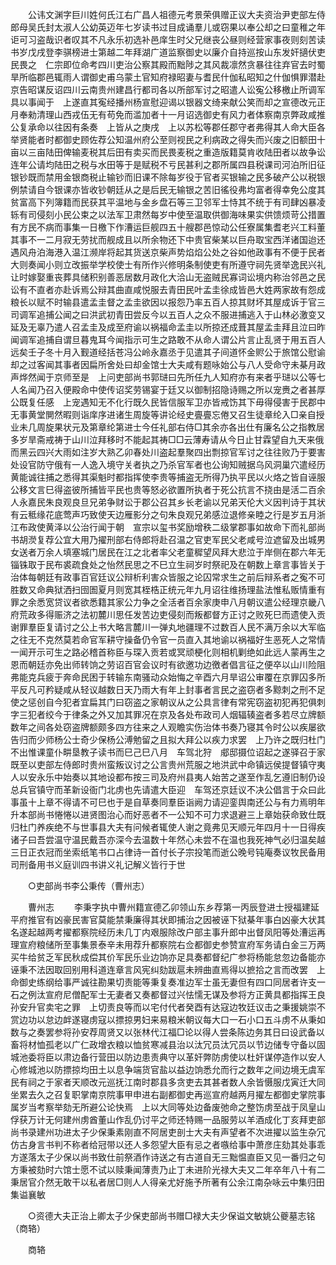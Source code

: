 <!-- { "loadSidebar": true } -->
　　公讳文渊字巨川姓何氏江右广昌人祖德元考景荣俱赠正议大夫资治尹吏部左侍郎母吴氏封太淑人公幼英迈年七岁读书过目成诵羣儿或窃果以奉公却之曰童稚之年讵可习盗哉识者叹其不凡永乐初选补邑庠生时父兄继丧公昼则经营家事夜则刻苦读书岁戊戌登李骐榜进士第越二年拜湖广道监察御史以廉介自持巡按山东发奸擿伏吏民畏之　仁宗即位命考四川吏治公察其殿而黜陟之其风裁凛然贪暴往往弃官去时蜀旱所临郡邑辄雨人谓御史甫乌蒙土官知府禄昭妻与耆民什伽私昭知之什伽惧罪潜赴京告昭谋反诏四川云南贵州建昌行都司各以所部军讨之昭遣人讼寃公移檄止所调军具以事闻于　上遂直其寃经播州杨宣慰迎谒以银器文绮来献公笑而却之宣德改元正月奉勑清理山西戎伍无有苟免而滥加者十一月诏选御史有风力者体察南京弊政咸推公复承命以往因有条奏　上皆从之庚戌　上以苏松等郡任郡守者弗得其人命大臣各举贤能者时都御史顾佐荐公知温州府公至则视民之利病政之得失而兴废之旧额田十亩以三亩陆田俾输麦税其后田有卖买而民畏麦税之重造版籍莫肯收陆田者以故争讼连年公请均陆田之税与水田等于是赋税不亏民甚利之郡所属四县税课司河泊所旧征银钞既而禁用金银商税止输钞而旧课不除每岁役于官者买银输之民多破产公以税银例禁请自今银课亦皆收钞朝廷从之是后民无输银之苦旧徭役弗均富者得幸免公度其贫富高下列簿籍而民获其平温地与金乡盘石等三卫邻军士恃其不统于有司肆凶暴凌轹有司侵刻小民公束之以法军卫肃然每岁中使至温取供御海味果实供馈烦苛公措置有方民不病而事集一日檄下作漕运巨舰四五十艘郡邑惊动公任寮属集耆老兴工料董其事不一二月寂无劳扰而舰成且以所余物还下中贵官柴某以巨舟取宝西洋诸国迨还遇风舟泊海港入温江濒岸将起其货送京柴声势焰焰公处之谷如他政事有不便于民者大则奏闻小则立改振举学校使士有所作兴修明条制使吏有所遵守祠先贤举逸民兴礼让时嫁娶重丧葬具储积别善恶居数月政化大洽山无盗贼民寡词讼境内称治邻邑之民讼有不直者亦赴诉焉公辩其曲直咸悦服去青田民叶孟圭徐成皆邑大姓两家故有怨成粮长以赋不时输县遣孟圭督之孟圭欲因以报怨乃率五百人掠其财坏其屋成诉于官三司调军追捕公闻之曰洪武初青田尝反今以五百人之众不服进捕逃入于山林必激变又延及无辜乃遣人召孟圭及成至府谕以祸福命孟圭以所掠还成葺其屋孟圭拜且泣曰昨闻调军追捕自谓旦暮鬼耳今闻指示可生之路敢不从命人谓公片言止乱贤于用五百人远矣壬子冬十月入觐道经括苍冯公岭永嘉丞于见遣其子间道怀金赆公于旅馆公慰谕却之过客闻其事者因扁所舍处曰却金馆士大夫咸有题咏始公与八人受命守未棊月政声烨然闻于京师至是　上问吏部尚书郭琎曰先所任九人知府亦有来者乎琎以公等七人名闻乃召入便殿命中使传诏奖劳锡宴于廷又以御制招隐诗赐之所以宠赉之者甚厚公既复任感　上宠遇知无不化行既久民皆信服军卫亦皆戒饬其下毋得侵害于民郡中无事黄堂閴然暇则诣庠序进诸生周旋等讲论经史亹亹忘倦又召生徒章纶入□亲自授业未几周旋果状元及第章纶第进士今任礼部右侍□其余亦各出仕有廉名公之指教居多岁旱斋戒祷于山川泣拜移时不能起其祷□□云薄寿请从今日止甘霖望自九天来俄而黑云四兴大雨如注岁大熟乙卯春处川盗起羣聚四出剽掠官军讨之往往败乃于要害处设官防守俄有一人逸入境守关者执之乃杀官军者也公询知贼据乌风洞巢穴遣经历黄能诚往捕之悉得其渠魁时都指挥使李贵等捕盗无所得乃执平民以火烙之皆自诬服公移文言巳得盗彼所捕皆平民也贵等怒必欲置所执者于死公抗言不挠由是活二百余人永嘉民朱良观良旦兄弟争财讼于郡公召其乡长老谕以兄弟天伦大义因判诗于其状有云秪缘花底莺声巧致使天边雁影分之句朱良观兄弟感泣退修亲睦之行是岁五月浙江布政使黄泽以公治行闻于朝　宣宗以玺书奖励增秩二级掌郡事如故命下而礼部尚书胡濙复荐公宜大用乃擢刑部右侍郎将赴召温之官吏军民父老咸号泣遮留及出城男女送者万余人填塞城门居民在江之北者率父老童穉望风拜大悲泣于岸侧在郡六年无锱铢取于民布裘疏食处之怡然民思之不巳立生祠岁时祭祀及在朝数上章言事皆关于治体每朝廷有政事百官廷议公辩析利害众皆服之论囚常求生之前后辩系者之寃不可胜数又命典狱洒扫囹圄夏月则宽其桎梏正统元年九月诏往维扬理盐法惟私贩情重有罪之余悉宽贷议者欲悉籍其家公力争之全活者百余家庚申八月朝议遣公经理京畿八府荒政多得赈济之法初麓川思任发苦边吏侵刻而叛都督方正讨之败死巳而遗使入贡谢罪羣臣复请讨之公上书大略言麓川一弹丸地疆理不过数百人民不满万余以大军临之往无不克然莫若命官军耕守操备仍令官一员直入其地谕以祸福好生恶死人之常情一闻开示可生之路必稽首称臣与琛入贡若或冥顽梗化则相机剿绝如此远人蒙再生之恩而朝廷亦免出师转饷之劳诏百官会议时有欲邀功边徼者倡言征之便卒以山川险阻弗能克兵疲于奔命民困于转输东南骚动众始悔之辛酉六月旱诏公审覆在京罪囚多所平反凡可矜疑咸从轻议越数日天乃雨大有年上封事者言民之盗窃者多黥刺之刑不足使之惩创自今犯者宜扁其门曰窃盗之家朝议从之公具言律有常宪窃盗初犯再犯俱刺字三犯者绞今于律条之外又加其罪况在京及各处布政司人烟辐辏盗者多若尽立牌额数年之间各处窃盗牌额颇多四方往来之人观瞻实伤治体书奏乃寝其令时公以疾屡欲告归而少师杨公士奇少保杨公溥勉留之且拟大拜公以疾力求罢　上乃许之既归杜门不出惟课童仆畊垦教子读书而巳己巳八月　车驾北狩　郕邸摄位诏起之遂驿召于家既至以吏部左侍郎时贵州蛮叛议讨之公言贵州荒服之地洪武中命镇远侯提督镇守夷人以安永乐中始奏以其地设都布按三司及府州县夷人始苦之遂至作乱乞遵旧制仍设总兵官镇守而革新设衙门北虏也先请遣大臣迎　车驾还京廷议不决公倡言于众曰此事虽十上章不得请不可巳也于是自草奏同羣臣诣阙力请迎銮舆南还公与有力焉明年升本部尚书惓惓以进贤图治心而好恶者不一公知不可力求退避三上章始获命致仕既归杜门养疾绝不与世事县大夫有问候者辄使人谢之竟弗见天顺元年四月十一日得疾诸子曰吾尝温守温民戴吾亦深今去温数十年然心未尝不在温也我死神气必归温矣越三日正衣冠而坐索纸笔书口占律诗一首付长子宗投笔而逝公晚号钝庵奏议牧民备用司刑备用书义庭训四书讲义礼记解义皆行于世 

　　○吏部尚书李公秉传（曹州志） 

　　曹州志 
　　李秉字执中曹州籍宣德乙卯领山东乡荐第一丙辰登进士授福建延平府推官有凶豪民害官莫能禁秉廉得其状即捕治之因被诬下狱棊年事白凶豪大状其名遂起越两考擢都察院经历未几丁内艰服除改户部主事升郎中出督凤阳等处漕运再理宣府粮储所至事集景泰辛未用荐升都察院右佥都御史参赞宣府军务请白金三万两买牛给贫乏军民秋成偿其价军民乐业边饷亦足具奏都督纪广参将杨能怠忽边备能亦诬秉不法因取回别用科道连章言风宪纠劾跋扈未辨曲直焉得以摭拾之言而改罢　上命御史练纲给事严诚往勘果切责能等秉复奏准边军士虽无妻但有四口同居者许支一石之例汰宣府尼僧配军士无妻者又奏都督过兴怯懦无谋及参将方正黄具都指挥王良孙安升官卖宅之罪　上切责良等而以宅付代者癸酉有达寇边牧廷议击之秉援姚崇不赏边功以怠边衅遂寝虏寇以摽掠男妇来易粮米朝议每大口一石小口五斗虏不从秉如数与之奏罢参将孙安荐周贤又以张林代江福□论以得人尝条陈边务其日曰设武备以畜将材恤孤老以广仁政增衣粮以恤贫寒减县治以汰冗员汰冗员以节边储专守备以固城池委将臣以肃边备行营田以防边患责典守以革奸弊防虏使以杜奸谋停造作以安人心修城池以防摽掠均田土以息争端货官盐以益边饷悉允而行之数年之间边境无虞军民有祠之于家者天顺改元巡抚江南时郡县多贪吏去其甚者数人余皆慑服戊寅迁大同坐累去久之召复职掌南京院事甲申进右副都御史再巡宣府越两月擢左都御史掌院事属岁当考察举劾无所避公论快焉　上以大同等处边备废弛命之整饬虏至战于凤皇山俘获万计无何建州虏酋董山作乱仍讨平之师还特赐一品服劳以羊酒成化丁亥拜吏部尚书录建州功进太子少保秉素刚直不阿居吏剖士大夫有声望者不次进擢以监生杂冗仿古身言书判不称者给冠带以还人多怨望大臣有忌之者嗾给事中萧彦庄劾其处事乖方遂落太子少保以尚书致仕前祭酒作诗送之有古道自无三黜愠直臣又见一番归之句方秉被劾时六馆士愿不试以赎秉闻薄责乃止丁未进阶光禄大夫又二年卒年八十有二秉居官介然无敢干以私者居□则人人得亲尤好施予所著有公余江南杂咏云中集归田集谥襄敏 

　　○资德大夫正治上卿太子少保吏部尚书赠□禄大夫少保谥文敏姚公夔墓志铭（商辂） 

　　商辂 
